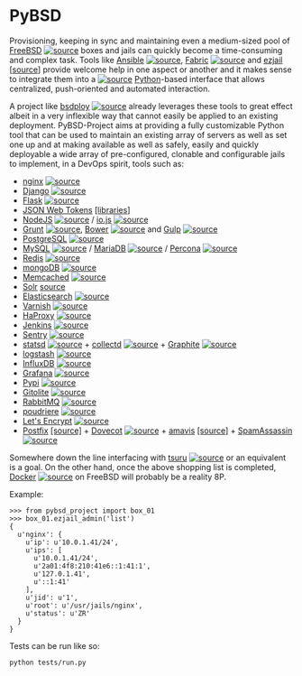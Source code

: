 # PyBSD #

Provisioning, keeping in sync and maintaining even a medium-sized pool of [FreeBSD](https://www.freebsd.org/) [<img src="https://cloud.githubusercontent.com/assets/644815/8814137/862c35b6-3009-11e5-9260-7bc6ec22ab1c.png" alt="source"/>](https://github.com/freebsd/freebsd) boxes and jails can quickly become a time-consuming and complex task. Tools like [Ansible](http://ansible.com/) [<img src="https://cloud.githubusercontent.com/assets/644815/8814137/862c35b6-3009-11e5-9260-7bc6ec22ab1c.png" alt="source"/>](https://github.com/ansible/ansible), [Fabric](http://www.fabfile.org/) [<img src="https://cloud.githubusercontent.com/assets/644815/8814137/862c35b6-3009-11e5-9260-7bc6ec22ab1c.png" alt="source"/>](https://github.com/fabric/fabric) and [ezjail](http://erdgeist.org/arts/software/ezjail/) [[source](http://erdgeist.org/gitweb/ezjail/)] provide welcome help in one aspect or another and it makes sense to integrate them into a [<img src="https://cloud.githubusercontent.com/assets/644815/8838883/aec0b5b6-30d0-11e5-8f36-3bd9346149f7.png" alt="source"/>](https://hg.python.org/) [Python](https://www.python.org/)-based interface that allows centralized, push-oriented and automated interaction.

A project like [bsdploy](https://github.com/ployground/bsdploy) [<img src="https://cloud.githubusercontent.com/assets/644815/8814137/862c35b6-3009-11e5-9260-7bc6ec22ab1c.png" alt="source"/>](https://github.com/ployground/bsdploy) already leverages these tools to great effect albeit in a very inflexible way that cannot easily be applied to an existing deployment. PyBSD-Project aims at providing a fully customizable Python tool that can be used to maintain an existing array of servers as well as set one up and at making available as well as safely, easily and quickly deployable a wide array of pre-configured, clonable and configurable jails to implement, in a DevOps spirit, tools such as:

   * [nginx](http://nginx.org/) [<img src="https://cloud.githubusercontent.com/assets/644815/8814137/862c35b6-3009-11e5-9260-7bc6ec22ab1c.png" alt="source"/>](http://hg.nginx.org/nginx)
   * [Django](https://www.djangoproject.com/) [<img src="https://cloud.githubusercontent.com/assets/644815/8814137/862c35b6-3009-11e5-9260-7bc6ec22ab1c.png" alt="source"/>](https://github.com/django/django)
   * [Flask](http://flask.pocoo.org/) [<img src="https://cloud.githubusercontent.com/assets/644815/8814137/862c35b6-3009-11e5-9260-7bc6ec22ab1c.png" alt="source"/>](https://github.com/mitsuhiko/flask)
   * [JSON Web Tokens](https://en.wikipedia.org/wiki/JSON_Web_Token) [[libraries]](http://jwt.io/#libraries)
   * [NodeJS](http://nodejs.org/) [<img src="https://cloud.githubusercontent.com/assets/644815/8814137/862c35b6-3009-11e5-9260-7bc6ec22ab1c.png" alt="source"/>](https://github.com/joyent/node) / [io.js](https://iojs.org/) [<img src="https://cloud.githubusercontent.com/assets/644815/8814137/862c35b6-3009-11e5-9260-7bc6ec22ab1c.png" alt="source"/>](https://github.com/nodejs/io.js)
   * [Grunt](http://gruntjs.com/) [<img src="https://cloud.githubusercontent.com/assets/644815/8814137/862c35b6-3009-11e5-9260-7bc6ec22ab1c.png" alt="source"/>](https://github.com/gruntjs/grunt), [Bower](http://bower.io) [<img src="https://cloud.githubusercontent.com/assets/644815/8814137/862c35b6-3009-11e5-9260-7bc6ec22ab1c.png" alt="source"/>](https://github.com/bower/bower) and [Gulp](http://gulpjs.com) [<img src="https://cloud.githubusercontent.com/assets/644815/8814137/862c35b6-3009-11e5-9260-7bc6ec22ab1c.png" alt="source"/>](https://github.com/gulpjs/gulp)
   * [PostgreSQL](http://www.postgresql.org/) [<img src="https://cloud.githubusercontent.com/assets/644815/8814137/862c35b6-3009-11e5-9260-7bc6ec22ab1c.png" alt="source"/>](https://github.com/postgres/postgres)
   * [MySQL](http://www.mysql.com/) [<img src="https://cloud.githubusercontent.com/assets/644815/8814137/862c35b6-3009-11e5-9260-7bc6ec22ab1c.png" alt="source"/>](https://github.com/mysql/mysql-server) / [MariaDB](http://mariadb.org/) [<img src="https://cloud.githubusercontent.com/assets/644815/8814137/862c35b6-3009-11e5-9260-7bc6ec22ab1c.png" alt="source"/>](https://github.com/MariaDB/server) / [Percona](https://www.percona.com/) [<img src="https://cloud.githubusercontent.com/assets/644815/8840287/4f5e3d64-30df-11e5-94b4-d8a12efb7eb3.png" alt="source"/>](https://launchpad.net/percona-xtrabackup)
   * [Redis](http://redis.io) [<img src="https://cloud.githubusercontent.com/assets/644815/8814137/862c35b6-3009-11e5-9260-7bc6ec22ab1c.png" alt="source"/>](https://github.com/antirez/redis)
   * [mongoDB](http://www.mongodb.org/) [<img src="https://cloud.githubusercontent.com/assets/644815/8814137/862c35b6-3009-11e5-9260-7bc6ec22ab1c.png" alt="source"/>](https://github.com/mongodb/mongo)
   * [Memcached](http://memcached.org/) [<img src="https://cloud.githubusercontent.com/assets/644815/8814137/862c35b6-3009-11e5-9260-7bc6ec22ab1c.png" alt="source"/>](https://github.com/memcached/memcached)
   * [Solr](http://lucene.apache.org/solr/) [source](http://archive.apache.org/dist/lucene/solr/)
   * [Elasticsearch](https://www.elastic.co/products/elasticsearch) [<img src="https://cloud.githubusercontent.com/assets/644815/8814137/862c35b6-3009-11e5-9260-7bc6ec22ab1c.png" alt="source"/>](https://github.com/elastic/elasticsearch)
   * [Varnish](https://www.varnish-cache.org/) [<img src="https://cloud.githubusercontent.com/assets/644815/8814137/862c35b6-3009-11e5-9260-7bc6ec22ab1c.png" alt="source"/>](https://github.com/varnish/Varnish-Cache)
   * [HaProxy](http://www.haproxy.org/) [<img src="https://cloud.githubusercontent.com/assets/644815/8814137/862c35b6-3009-11e5-9260-7bc6ec22ab1c.png" alt="source"/>](https://github.com/haproxy/haproxy)
   * [Jenkins](http://jenkins-ci.org/) [<img src="https://cloud.githubusercontent.com/assets/644815/8814137/862c35b6-3009-11e5-9260-7bc6ec22ab1c.png" alt="source"/>](https://github.com/jenkinsci/jenkins/)
   * [Sentry](https://getsentry.com) [<img src="https://cloud.githubusercontent.com/assets/644815/8814137/862c35b6-3009-11e5-9260-7bc6ec22ab1c.png" alt="source"/>](https://github.com/getsentry/sentry)
   * [statsd](https://github.com/etsy/statsd) [<img src="https://cloud.githubusercontent.com/assets/644815/8814137/862c35b6-3009-11e5-9260-7bc6ec22ab1c.png" alt="source"/>](https://github.com/etsy/statsd) + [collectd](http://collectd.org/) [<img src="https://cloud.githubusercontent.com/assets/644815/8814137/862c35b6-3009-11e5-9260-7bc6ec22ab1c.png" alt="source"/>](https://github.com/collectd/collectd) + [Graphite](http://graphite.readthedocs.org/en/latest/) [<img src="https://cloud.githubusercontent.com/assets/644815/8814137/862c35b6-3009-11e5-9260-7bc6ec22ab1c.png" alt="source"/>](https://github.com/graphite-project/graphite-web)
   * [logstash](https://www.elastic.co/products/logstash) [<img src="https://cloud.githubusercontent.com/assets/644815/8814137/862c35b6-3009-11e5-9260-7bc6ec22ab1c.png" alt="source"/>](https://github.com/elastic/logstash)
   * [InfluxDB](http://influxdb.com) [<img src="https://cloud.githubusercontent.com/assets/644815/8814137/862c35b6-3009-11e5-9260-7bc6ec22ab1c.png" alt="source"/>](https://github.com/influxdb/influxdb)
   * [Grafana](http://grafana.org) [<img src="https://cloud.githubusercontent.com/assets/644815/8814137/862c35b6-3009-11e5-9260-7bc6ec22ab1c.png" alt="source"/>](https://github.com/grafana/grafana)
   * [Pypi](https://pypi.python.org/) [<img src="https://cloud.githubusercontent.com/assets/644815/8838883/aec0b5b6-30d0-11e5-8f36-3bd9346149f7.png" alt="source"/>](https://bitbucket.org/pypa/pypi)
   * [Gitolite](http://wiki.github.com/sitaramc/gitolite/) [<img src="https://cloud.githubusercontent.com/assets/644815/8814137/862c35b6-3009-11e5-9260-7bc6ec22ab1c.png" alt="source"/>](https://github.com/sitaramc/gitolite)
   * [RabbitMQ](https://www.rabbitmq.com/) [<img src="https://cloud.githubusercontent.com/assets/644815/8814137/862c35b6-3009-11e5-9260-7bc6ec22ab1c.png" alt="source"/>](https://github.com/rabbitmq/rabbitmq-server)
   * [poudriere](https://github.com/freebsd/poudriere/wiki) [<img src="https://cloud.githubusercontent.com/assets/644815/8814137/862c35b6-3009-11e5-9260-7bc6ec22ab1c.png" alt="source"/>](https://github.com/freebsd/poudriere)
   * [Let's Encrypt](https://letsencrypt.org/) [<img src="https://cloud.githubusercontent.com/assets/644815/8814137/862c35b6-3009-11e5-9260-7bc6ec22ab1c.png" alt="source"/>](https://github.com/letsencrypt/letsencrypt)
   * [Postfix](http://www.postfix.org/) [[source]](http://www.postfix.org/download.html) + [Dovecot](http://www.dovecot.org/) [<img src="https://cloud.githubusercontent.com/assets/644815/8838883/aec0b5b6-30d0-11e5-8f36-3bd9346149f7.png" alt="source"/>](http://hg.dovecot.org/) + [amavis](http://www.ijs.si/software/amavisd/) [[source]](http://www.ijs.si/software/amavisd/amavisd-new.tar.gz) + [SpamAssassin](http://spamassassin.apache.org) [<img src="https://cloud.githubusercontent.com/assets/644815/8840286/4f465dc0-30df-11e5-8748-b27a79ae8353.png" alt="source"/>](http://wiki.apache.org/spamassassin/DownloadFromSvn)

Somewhere down the line interfacing with [tsuru](https://tsuru.io/) [<img src="https://cloud.githubusercontent.com/assets/644815/8814137/862c35b6-3009-11e5-9260-7bc6ec22ab1c.png" alt="source"/>](https://github.com/tsuru/tsuru) or an equivalent is a goal. On the other hand, once the above shopping list is completed, [Docker](http://www.docker.com) [<img src="https://cloud.githubusercontent.com/assets/644815/8814137/862c35b6-3009-11e5-9260-7bc6ec22ab1c.png" alt="source"/>](https://github.com/docker/docker) on FreeBSD will probably be a reality 8P.

Example:


    >>> from pybsd_project import box_01
    >>> box_01.ezjail_admin('list')
    {
      u'nginx': {
        u'ip': u'10.0.1.41/24',
        u'ips': [
          u'10.0.1.41/24',
          u'2a01:4f8:210:41e6::1:41:1',
          u'127.0.1.41',
          u'::1:41'
        ],
        u'jid': u'1',
        u'root': u'/usr/jails/nginx',
        u'status': u'ZR'
      }
    }

Tests can be run like so:

    python tests/run.py
